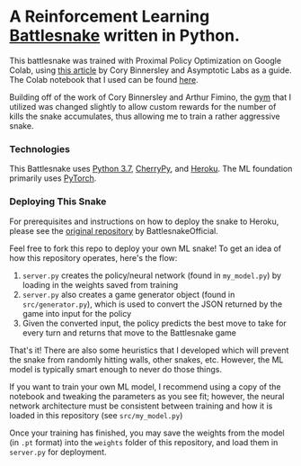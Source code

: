 # A Reinforcement Learning [Battlesnake](http://play.battlesnake.com) written in Python.

This battlesnake was trained with Proximal Policy Optimization on Google Colab, using [this article](https://medium.com/asymptoticlabs/battlesnake-post-mortem-a5917f9a3428) by Cory Binnersley and Asymptotic Labs as a guide. The Colab notebook that I used can be found [here](https://colab.research.google.com/drive/1qJ92-eW73LRHxBXa2AMcs-RuNpVihLMV?usp=sharing).

Building off of the work of Cory Binnersley and Arthur Fimino, the [gym](https://github.com/jpulmano/gym-battlesnake) that I utilized was changed slightly to allow custom rewards for the number of kills the snake accumulates, thus allowing me to train a rather aggressive snake.

### Technologies

This Battlesnake uses [Python 3.7](https://www.python.org/), [CherryPy](https://cherrypy.org/), and [Heroku](https://heroku.com). The ML foundation primarily uses [PyTorch](https://pytorch.org/).

### Deploying This Snake

For prerequisites and instructions on how to deploy the snake to Heroku, please see the [original repository](https://github.com/BattlesnakeOfficial/starter-snake-python) by BattlesnakeOfficial.

Feel free to fork this repo to deploy your own ML snake! To get an idea of how this repository operates, here's the flow:

1. `server.py` creates the policy/neural network (found in `my_model.py`) by loading in the weights saved from training
2. `server.py` also creates a game generator object (found in `src/generator.py`), which is used to convert the JSON returned by the game into input for the policy
3. Given the converted input, the policy predicts the best move to take for every turn and returns that move to the Battlesnake game

That's it! There are also some heuristics that I developed which will prevent the snake from randomly hitting walls, other snakes, etc. However, the ML model is typically smart enough to never do those things.

If you want to train your own ML model, I recommend using a copy of the notebook and tweaking the parameters as you see fit; however, the neural network architecture must be consistent between training and how it is loaded in this repository (see `src/my_model.py`)

Once your training has finished, you may save the weights from the model (in `.pt` format) into the `weights` folder of this repository, and load them in `server.py` for deployment.
